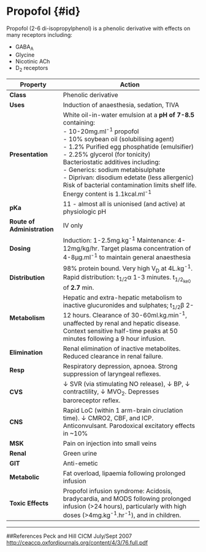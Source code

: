 # Propofol {#id}

Propofol (2-6 di-isopropylphenol) is a phenolic derivative with effects on many receptors including:
* GABA<sub>A</sub>
* Glycine
* Nicotinic ACh
* D<sub>2</sub> receptors


|Property|Action|
|--|--|
|**Class**|Phenolic derivative|
|**Uses**|Induction of anaesthesia, sedation, TIVA|
|**Presentation**| White oil-in-water emulsion at a **pH of 7-8.5** containing:<br>- 10-20mg.ml<sup>-1</sup> propofol<br>- 10% soybean oil (solubilising agent)<br>- 1.2% Purified egg phosphatide (emulsifier) <br>- 2.25% glycerol (for tonicity)<br>Bacteriostatic additives including:<br>- Generics: sodium metabisulphate<br>- Diprivan: disodium edetate (less allergenic)<br>  Risk of bacterial contamination limits shelf life.<br> Energy content is 1.1kcal.ml<sup>-1</sup>|
|**pKa**| 11 - almost all is unionised (and active) at physiologic pH|
|**Route of Administration**|IV only|
|**Dosing**|Induction: 1-2.5mg.kg<sup>-1</sup> Maintenance: 4-12mg/kg/hr. Target plasma concentration of 4-8μg.ml<sup>-1</sup> to maintain general anaesthesia|
|**Distribution**|98% protein bound. Very high V<sub>D</sub> at 4L.kg<sup>-1</sup>. Rapid distribution: t<sub>1/2</sub>α 1-3 minutes. t<sub>1/2<sub>ke0</sub></sub> of **2.7** min.|
|**Metabolism**| Hepatic and extra-hepatic metabolism to inactive glucuronides and sulphates; t<sub>1/2</sub>β 2-12 hours. Clearance of 30-60ml.kg.min<sup>-1</sup>, unaffected by renal and hepatic disease. Context sensitive half-time peaks at 50 minutes following a 9 hour infusion.|
|**Elimination**|Renal elimination of inactive metabolites. Reduced clearance in renal failure.|
|**Resp**|Respiratory depression, apnoea. Strong suppression of laryngeal reflexes.
|**CVS**|↓ SVR (via stimulating NO release), ↓ BP, ↓ contractility, ↓ MVO<sub>2</sub>. Depresses baroreceptor reflex.|
|**CNS**|Rapid LoC (within 1 arm-brain ciruclation time). ↓ CMRO2, CBF, and ICP. Anticonvulsant. Parodoxical excitatory effects in ~10%|
|**MSK**|Pain on injection into small veins|
|**Renal**|Green urine|
|**GIT**|Anti-emetic|
|**Metabolic**|Fat overload, lipaemia following prolonged infusion|
|**Toxic Effects**|Propofol infusion syndrome: Acidosis, bradycardia, and MODS following prolonged infusion (>24 hours), particularly with high doses (>4mg.kg<sup>-1</sup>.hr<sup>-1</sup>), and in children.|


---
##References
Peck and Hill
CICM July/Sept 2007
http://ceaccp.oxfordjournals.org/content/4/3/76.full.pdf